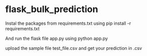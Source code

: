 # flask_bulk_prediction

Instal the packages from requirements.txt using pip install -r requirements.txt

And run the flask file app.py using python app.py

upload the sample file  test_file.csv and get your prediction in .csv
